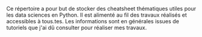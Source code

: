 Ce répertoire a pour but de stocker des cheatsheet thématiques utiles pour les data sciences en Python. Il est alimenté au fil des travaux réalisés et accessibles à tous.tes. Les informations sont en générales issues de tutoriels que j'ai dû consulter pour réaliser mes travaux. 
